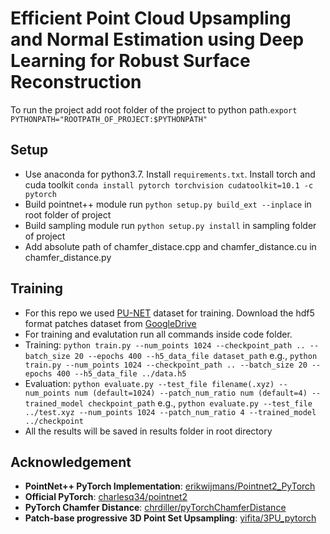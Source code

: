 # Efficient Point Cloud Upsampling and Normal Estimation using Deep Learning for Robust Surface Reconstruction

To run the project add root folder of the project to python path.```export PYTHONPATH="ROOTPATH_OF_PROJECT:$PYTHONPATH"```

## Setup
- Use anaconda for python3.7. Install ```requirements.txt```. Install torch and cuda toolkit ```conda install pytorch torchvision cudatoolkit=10.1 -c pytorch```
- Build pointnet++ module run ```python setup.py build_ext --inplace``` in root folder of project
- Build sampling module run ```python setup.py install``` in sampling folder of project
- Add absolute path of chamfer_distace.cpp and chamfer_distance.cu in chamfer_distance.py

## Training

- For this repo we used [PU-NET](https://raw.githubusercontent.com/yulequan/PU-Net) dataset for training. Download the hdf5 format patches dataset from [GoogleDrive](https://drive.google.com/file/d/1wMtNGvliK_pUTogfzMyrz57iDb_jSQR8/view?usp=sharing)
- For training and evalutation run all commands inside code folder.
- Training: ```python train.py --num_points 1024 --checkpoint_path .. --batch_size 20 --epochs 400 --h5_data_file dataset_path``` e.g., ```python train.py --num_points 1024 --checkpoint_path .. --batch_size 20 --epochs 400 --h5_data_file ../data.h5```
- Evaluation: ```python evaluate.py --test_file filename(.xyz) --num_points num (default=1024) --patch_num_ratio num (default=4) --trained_model checkpoint_path``` e.g., ```python evaluate.py --test_file ../test.xyz --num_points 1024 --patch_num_ratio 4 --trained_model ../checkpoint```
- All the results will be saved in results folder in root directory

## Acknowledgement
- **PointNet++ PyTorch Implementation**: [erikwijmans/Pointnet2_PyTorch](https://github.com/erikwijmans/Pointnet2_PyTorch)
- **Official PyTorch**: [charlesq34/pointnet2](https://github.com/charlesq34/pointnet2)
- **PyTorch Chamfer Distance**: [chrdiller/pyTorchChamferDistance](https://github.com/chrdiller/pyTorchChamferDistance)
- **Patch-base progressive 3D Point Set Upsampling**: [yifita/3PU_pytorch](https://github.com/yifita/3PU_pytorch)
